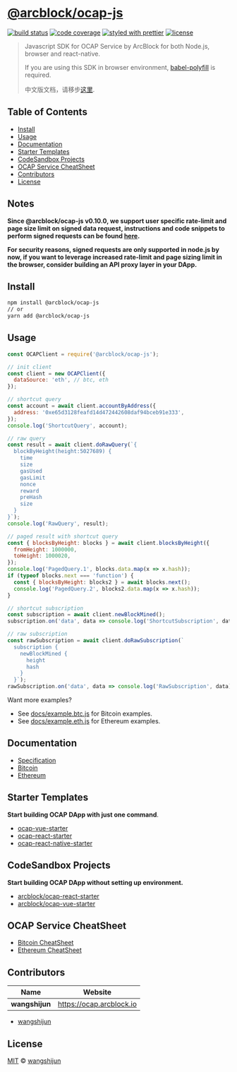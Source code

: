 # [**@arcblock/ocap-js**](https://github.com/arcblock/ocap-javascript-sdk)

[![build status](https://img.shields.io/travis/ArcBlock/ocap-javascript-sdk.svg)](https://travis-ci.org/ArcBlock/ocap-javascript-sdk)
[![code coverage](https://img.shields.io/codecov/c/github/ArcBlock/ocap-javascript-sdk.svg)](https://codecov.io/gh/ArcBlock/ocap-javascript-sdk)
[![styled with prettier](https://img.shields.io/badge/styled_with-prettier-ff69b4.svg)](https://github.com/prettier/prettier)
[![license](https://img.shields.io/github/license/ArcBlock/ocap-javascript-sdk.svg)](LICENSE)

> Javascript SDK for OCAP Service by ArcBlock for both Node.js, browser and react-native.
>
> If you are using this SDK in browser environment, [babel-polyfill](https://babeljs.io/docs/en/babel-polyfill) is required.
>
> 中文版文档，请移步[这里](./README.cn.md).


## Table of Contents

* [Install](#install)
* [Usage](#usage)
* [Documentation](#documentation)
* [Starter Templates](#starter-templates)
* [CodeSandbox Projects](#codesandbox-projects)
* [OCAP Service CheatSheet](#ocap-service-cheatsheet)
* [Contributors](#contributors)
* [License](#license)

## Notes

**Since @arcblock/ocap-js v0.10.0, we support user specific rate-limit and page size limit on signed data request, instructions and code snippets to perform signed requests can be found [here](./docs/example.nodejs.js).**

**For security reasons, signed requests are only supported in node.js by now, if you want to leverage increased rate-limit and page sizing limit in the browser, consider building an API proxy layer in your DApp.**

## Install

```sh
npm install @arcblock/ocap-js
// or
yarn add @arcblock/ocap-js
```


## Usage

```js
const OCAPClient = require('@arcblock/ocap-js');

// init client
const client = new OCAPClient({
  dataSource: 'eth', // btc, eth
});

// shortcut query
const account = await client.accountByAddress({
  address: '0xe65d3128feafd14d472442608daf94bceb91e333',
});
console.log('ShortcutQuery', account);

// raw query
const result = await client.doRawQuery(`{
  blockByHeight(height:5027689) {
    time
    size
    gasUsed
    gasLimit
    nonce
    reward
    preHash
    size
  }
}`);
console.log('RawQuery', result);

// paged result with shortcut query
const { blocksByHeight: blocks } = await client.blocksByHeight({
  fromHeight: 1000000,
  toHeight: 1000020,
});
console.log('PagedQuery.1', blocks.data.map(x => x.hash));
if (typeof blocks.next === 'function') {
  const { blocksByHeight: blocks2 } = await blocks.next();
  console.log('PagedQuery.2', blocks2.data.map(x => x.hash));
}

// shortcut subscription
const subscription = await client.newBlockMined();
subscription.on('data', data => console.log('ShortcutSubscription', data));

// raw subscription
const rawSubscription = await client.doRawSubscription(`
  subscription {
    newBlockMined {
      height
      hash
    }
  }`);
rawSubscription.on('data', data => console.log('RawSubscription', data));
```

Want more examples?

* See [docs/example.btc.js](./docs/example.btc.js) for Bitcoin examples.
* See [docs/example.eth.js](./docs/example.btc.js) for Ethereum examples.


## Documentation

* [Specification](./docs/spec.md)
* [Bitcoin](./docs/btc.md)
* [Ethereum](./docs/eth.md)


## Starter Templates

**Start building OCAP DApp with just one command**.

* [ocap-vue-starter](https://github.com/ArcBlock/ocap-vue-starter)
* [ocap-react-starter](https://github.com/ArcBlock/ocap-react-starter)
* [ocap-react-native-starter](https://github.com/ArcBlock/ocap-react-native-starter)


## CodeSandbox Projects

**Start building OCAP DApp without setting up environment.**

* [arcblock/ocap-react-starter](https://codesandbox.io/s/lppjkmov49)
* [arcblock/ocap-vue-starter](https://codesandbox.io/s/o4q563jvv6)


## OCAP Service CheatSheet

* [Bitcoin CheatSheet](./docs/cheatsheet.bitcoin.png)
* [Ethereum CheatSheet](./docs/cheatsheet.bitcoin.png)


## Contributors

| Name           | Website                    |
| -------------- | -------------------------- |
| **wangshijun** | <https://ocap.arcblock.io> |

* [wangshijun](https://github.com/wangshijun)


## License

[MIT](LICENSE) © [wangshijun](https://ocap.arcblock.io)
